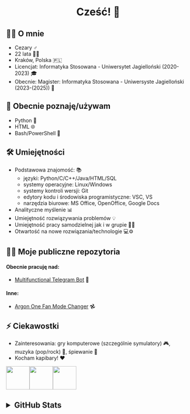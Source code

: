 <h1 align="center">Cześć! 👋</h1>



## 🙋‍♂️ O mnie
- Cezary ♂️
- 22 lata 🙍🏻
- Kraków, Polska 🇵🇱
- Licencjat: Informatyka Stosowana - Uniwersytet Jagielloński (2020-2023) 🎓
- Obecnie: Magister: Informatyka Stosowana - Uniwersyste Jagielloński (2023-(2025)) 🏫


## 🔭 Obecnie poznaję/używam
- Python 🐍
- HTML 🌐
- Bash/PowerShell 🐚


## 🛠️ Umiejętności
- Podstawowa znajomość: 📚
  - języki: Python/C/C++/Java/HTML/SQL
  - systemy operacyjne: Linux/Windows
  - systemy kontroli wersji: Git
  - edytory kodu i środowiska programistyczne: VSC, VS
  - narzędzia biurowe: MS Office, OpenOffice, Google Docs
- Analityczne myślenie 📊
- Umiejętność rozwiązywania problemów 💡
- Umiejętność pracy samodzielnej jak i w grupie 👤👥
- Otwartość na nowe rozwiązania/technologie 💻⚙️


## 🧑‍💻 Moje publiczne repozytoria
#### Obecnie pracuję nad:
- [Multifunctional Telegram Bot](https://github.com/Cezary924/Cezary924-Telegram-Bot) 🤖
#### Inne:
- [Argon One Fan Mode Changer](https://github.com/Cezary924/Argon-One-Fan-Mode-Changer) 𖣘


## ⚡ Ciekawostki
- Zainteresowania: gry komputerowe (szczególnie symulatory) 🎮, muzyka (pop/rock) 💽, śpiewanie 🎤
- Kocham kapibary! ❤️

<img src="https://img.freepik.com/free-icon/capybara_318-232704.jpg" width="64" height="64"><img src="https://img.freepik.com/free-icon/capybara_318-232704.jpg" width="64" height="64"><img src="https://img.freepik.com/free-icon/capybara_318-232704.jpg" width="64" height="64">


<h2>
  <details>
    <summary>GitHub Stats</summary>
    <img align="left" src="https://github-readme-stats.vercel.app/api?username=Cezary924&theme=transparent&rank_icon=percentile&hide_title=true&show_icons=true&hide_border=true" />
    <img align="left" src="https://github-readme-stats.vercel.app/api/top-langs/?username=Cezary924&theme=transparent&show_icons=true&hide_title=true&line_height=60&hide_border=true" />
    <img align="left" src="https://streak-stats.demolab.com/?user=Cezary924&theme=transparent&card_width=470&hide_border=true" />
  </details>
</h2>
